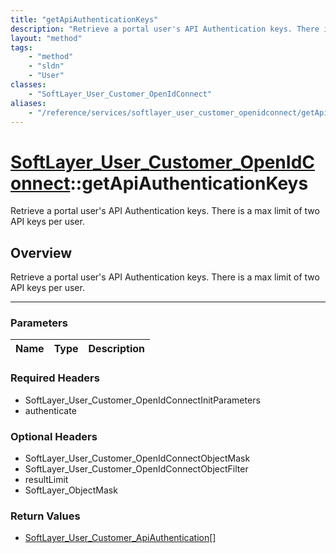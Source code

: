 ```yaml
---
title: "getApiAuthenticationKeys"
description: "Retrieve a portal user's API Authentication keys. There is a max limit of two API keys per user."
layout: "method"
tags:
    - "method"
    - "sldn"
    - "User"
classes:
    - "SoftLayer_User_Customer_OpenIdConnect"
aliases:
    - "/reference/services/softlayer_user_customer_openidconnect/getApiAuthenticationKeys"
---
```

# [SoftLayer_User_Customer_OpenIdConnect](/reference/services/SoftLayer_User_Customer_OpenIdConnect)::getApiAuthenticationKeys

Retrieve a portal user's API Authentication keys. There is a max limit of two API keys per user.


## Overview 
Retrieve a portal user's API Authentication keys. There is a max limit of two API keys per user.

-----

### Parameters 
|Name | Type | Description |
| --- | --- | --- |


### Required Headers
* SoftLayer_User_Customer_OpenIdConnectInitParameters
* authenticate


### Optional Headers
* SoftLayer_User_Customer_OpenIdConnectObjectMask
* SoftLayer_User_Customer_OpenIdConnectObjectFilter
* resultLimit
* SoftLayer_ObjectMask

### Return Values
* <a href='/reference/datatypes/SoftLayer_User_Customer_ApiAuthentication'>SoftLayer_User_Customer_ApiAuthentication[] </a>




